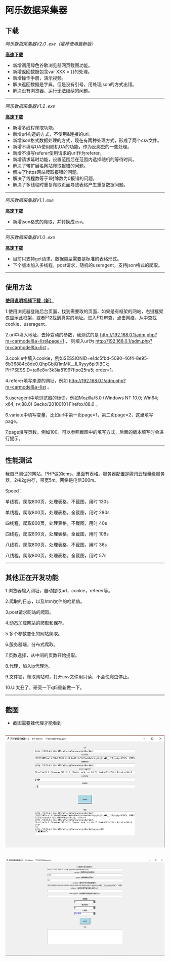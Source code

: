 # 阿乐数据采集器

## 下载

*阿乐数据采集器V2.0 .exe（推荐使用最新版）*

[**高速下载**](https://pan.forensix.cn/f/4179987ab80b49cbb041/?dl=1)

* 新增调用绿色谷歌浏览器网页截图功能。
* 新增返回数据包含var XXX = {}的处理。
* 新增操作手册，演示视频。
* 解决返回数据是字典，但是没有引号，用处理json的方式出错。
* 解决没有浏览器，运行无法继续的问题。


----

*阿乐数据采集器V1.2 .exe*

[**高速下载**](https://pan.forensix.cn/f/fce87a35b60a46e0af98/?dl=1)

* 新增多线程爬取功能。
* 新增url构造的方式，不使用&连接的url。
* 新增json格式数据处理的方式，现在有两种处理方式，形成了两个csv文件。
* 新增不填写UA使用随机UA的功能，作为反爬虫的一些处理。
* 新增不填写referer使用请求的url作为referer。
* 新增请求延时功能，设置范围后在范围内选择随机的等待时间。
* 解决了带扩展名网站爬取报错的问题。
* 解决了https网站爬取报错的问题。
* 解决了线程数等于1时除数为0报错的问题。
* 解决了多线程时重复爬取页面导致表格产生重复数据问题。

----

*阿乐数据采集器V1.1 .exe*

[**高速下载**](https://pan.forensix.cn/f/fce87a35b60a46e0af98/?dl=1)

* 新增json格式的爬取，并转换成csv。

----

*阿乐数据采集器V1.0 .exe*

[**高速下载**](https://pan.forensix.cn/f/bd1d926cd54b4ec0a493/?dl=1)

* 目前只支持get请求，数据类型需要是标准的表格形式。
* 下个版本加入多线程，post请求，随机的useragent，支持json格式的爬取。

----

## 使用方法

[**使用说明视频下载（新）**](https://pan.forensix.cn/f/9a60d0a48b114466a770/?dl=1)

1.使用浏览器登陆后台页面，找到需要取的页面，如果是有框架的网站，右键框架仅显示此框架，或者F12找到真实的地址。进入F12审查，点击网络，从中查找cookie，useragent。

2.url中填入地址，去掉变动的参数，我测试的是 http://192.168.0.1/adm.php?m=carmodel&a=list&page=1 ， 则填入url为 http://192.168.0.1/adm.php?m=carmodel&a=list 。

3.cookie中填入cookie，例如SESSIONID=e1dc5fbd-5090-46f4-8e95-6b36884c8de0.QhpGbjQ1mMK__ILRyyy6pi9IBCk; PHPSESSID=ta6e8vr3k3ia81997fipo25ra5; order=1。

4.referer填写来源的网址，例如 http://192.168.0.1/adm.php?m=carmodel&a=list 。

5.useragent中填浏览器的标识，例如Mozilla/5.0 (Windows NT 10.0; Win64; x64; rv:88.0) Gecko/20100101 Firefox/88.0 。
 
6.variate中填写变量，比如url中第一页page=1，第二页page=2，这里填写page。

7.page填写页数，例如100。可以参照截图中的填写方式，后面的版本填写时会进行提示。

----

## 性能测试

我自己测试的网站，PHP做的cms，里面有表格。服务器配置是腾讯云轻量级服务器，2核2g内存，带宽5m。网络是电信300m。

Speed：

单线程，爬取800页，处理表格，不截图，用时 130s

单线程，爬取800页，处理表格，全截图，用时 280s

四线程，爬取800页，处理表格，不截图，用时 40s

四线程，爬取800页，处理表格，全截图，用时 108s

八线程，爬取800页，处理表格，不截图，用时 36s

八线程，爬取800页，处理表格，全截图，用时 57s

----

## 其他正在开发功能

1.浏览器输入网址，自动提取url，cookie，referer等。

2.爬取的日志，以及html文件的哈希值。

3.post请求网站的爬取。

4.动态加载网站的爬取和保存。

5.多个参数变化的网站爬取。

6.服务器端，分布式爬取。

7.页数选择，从中间的页数开始提取。

8.代理，加入ip代理池。

9.文件锁，爬取网站时，打开csv文件用只读，不会使爬虫停止。

10.UI太丑了，研究一下qt5重新做一下。

----

## 截图
* 截图需要挂代理才能看到

![Image text](https://raw.githubusercontent.com/zmzmon/CJ/main/%E8%BD%AF%E4%BB%B6%E6%88%AA%E5%9B%BE/1.png)
---
![Image text](https://raw.githubusercontent.com/zmzmon/CJ/main/%E8%BD%AF%E4%BB%B6%E6%88%AA%E5%9B%BE/2.png)
---
